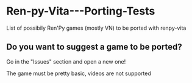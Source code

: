 # Ren-py-Vita---Porting-Tests
List of possibily Ren'Py games (mostly VN) to be ported with renpy-vita

## Do you want to suggest a game to be ported? 
Go in the "Issues" section and open a new one! 

The game must be pretty basic, videos are not supported
